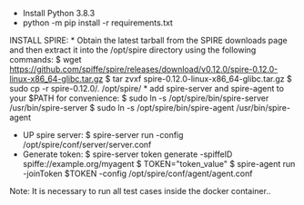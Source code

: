 * Install Python 3.8.3
* python -m pip install -r requirements.txt
 
INSTALL SPIRE:
    * Obtain the latest tarball from the SPIRE downloads page and then extract it into the /opt/spire directory using the following commands:
       $ wget https://github.com/spiffe/spire/releases/download/v0.12.0/spire-0.12.0-linux-x86_64-glibc.tar.gz
       $ tar zvxf spire-0.12.0-linux-x86_64-glibc.tar.gz
       $ sudo cp -r spire-0.12.0/. /opt/spire/
    * add spire-server and spire-agent to your $PATH for convenience:
       $ sudo ln -s /opt/spire/bin/spire-server /usr/bin/spire-server
       $ sudo ln -s /opt/spire/bin/spire-agent /usr/bin/spire-agent
* UP spire server:
       $ spire-server run -config /opt/spire/conf/server/server.conf
* Generate token:
       $ spire-server token generate -spiffeID spiffe://example.org/myagent
       $ TOKEN="token_value"
       $ spire-agent run -joinToken $TOKEN -config /opt/spire/conf/agent/agent.conf

Note: It is necessary to run all test cases inside the docker container..